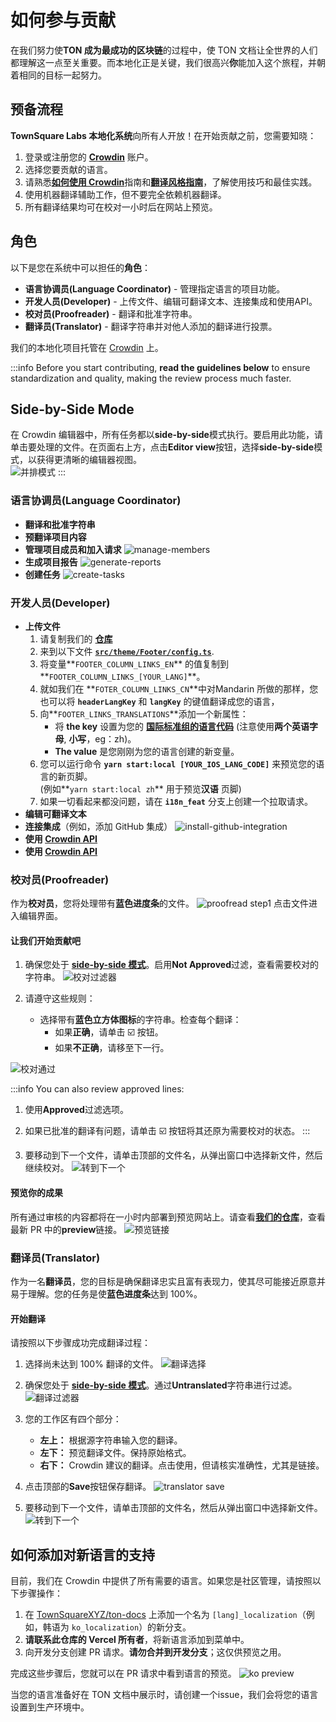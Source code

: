 # 如何参与贡献

在我们努力使**TON 成为最成功的区块链**的过程中，使 TON 文档让全世界的人们都理解这一点至关重要。而本地化正是关键，我们很高兴**你**能加入这个旅程，并朝着相同的目标一起努力。

## 预备流程

**TownSquare Labs 本地化系统**向所有人开放！在开始贡献之前，您需要知晓：

1. 登录或注册您的 [**Crowdin**](https://crowdin.com) 账户。
2. 选择您要贡献的语言。
3. 请熟悉[**如何使用 Crowdin**](/contribute/localization-program/how-to-contribute)指南和[**翻译风格指南**](/contribute/localization-program/translation-style-guide)，了解使用技巧和最佳实践。
4. 使用机器翻译辅助工作，但不要完全依赖机器翻译。
5. 所有翻译结果均可在校对一小时后在网站上预览。

## 角色

以下是您在系统中可以担任的**角色**：

- **语言协调员(Language Coordinator)** - 管理指定语言的项目功能。
- **开发人员(Developer)** - 上传文件、编辑可翻译文本、连接集成和使用API。
- **校对员(Proofreader)** - 翻译和批准字符串。
- **翻译员(Translator)** - 翻译字符串并对他人添加的翻译进行投票。

我们的本地化项目托管在 [Crowdin](https://crowdin.com/project/ton-docs) 上。

:::info
Before you start contributing, **read the guidelines below** to ensure standardization and quality, making the review process much faster.

## Side-by-Side Mode

在 Crowdin 编辑器中，所有任务都以**side-by-side**模式执行。要启用此功能，请单击要处理的文件。在页面右上方，点击**Editor view**按钮，选择**side-by-side**模式，以获得更清晰的编辑器视图。\
![并排模式](/img/localizationProgramGuideline/side-by-side.png)
:::

### 语言协调员(Language Coordinator)

- **翻译和批准字符串**
- **预翻译项目内容**
- **管理项目成员和加入请求**
  ![manage-members](/img/localizationProgramGuideline/manage-members.png)
- **生成项目报告**
  ![generate-reports](/img/localizationProgramGuideline/generate-reports.png)
- **创建任务**
  ![create-tasks](/img/localizationProgramGuideline/create-tasks.png)

### 开发人员(Developer)

- **上传文件**
  1. 请复制我们的 [**仓库**](https://github.com/TownSquareXYZ/ton-docs/tree/i18n_feat)
  2. 来到以下文件 [**`src/theme/Footer/config.ts`**](https://github.com/TownSquareXYZ/ton-docs/blob/main/src/theme/Footer/config.s).
  3. 将变量\*\*`FOOTER_COLUMN_LINKS_EN`\*\* 的值复制到\*\*`FOOTER_COLUMN_LINKS_[YOUR_LANG]`\*\*。
  4. 就如我们在 \*\*`FOTER_COLUMN_LINKS_CN`\*\*中对Mandarin 所做的那样，您也可以将 **`headerLangKey`** 和 **`langKey`** 的键值翻译成您的语言，
  5. 向\*\*`FOOTER_LINKS_TRANSLATIONS`\*\*添加一个新属性：
     - 将 **the key** 设置为您的 [**国际标准组的语言代码**](https://www.andiamo.co.uk/resources/iso-language-codes/) (注意使用**两个英语字母**, **小写**，eg：zh)。
     - **The value** 是您刚刚为您的语言创建的新变量。
  6. 您可以运行命令 **`yarn start:local [YOUR_IOS_LANG_CODE]`** 来预览您的语言的新页脚。\
     (例如\*\*`yarn start:local zh`\*\* 用于预览**汉语** 页脚)
  7. 如果一切看起来都没问题，请在 **`i18n_feat`** 分支上创建一个拉取请求。
- **编辑可翻译文本**
- **连接集成**（例如，添加 GitHub 集成）
  ![install-github-integration](/img/localizationProgramGuideline/howItWorked/install-github-integration.png)
- **使用 [Crowdin API](https://developer.crowdin.com/api/v2/)**
- **使用 [Crowdin API](https://developer.crowdin.com/api/v2/)**

### 校对员(Proofreader)

作为**校对员**，您将处理带有**蓝色进度条**的文件。
![proofread step1](/img/localizationProgramGuideline/proofread-step1.png)
点击文件进入编辑界面。

#### 让我们开始贡献吧

1. 确保您处于 [**side-by-side 模式**](#side-by-side-mode)。启用**Not Approved**过滤，查看需要校对的字符串。
   ![校对过滤器](/img/localizationProgramGuideline/proofread-filter.png)

2. 请遵守这些规则：
   - 选择带有**蓝色立方体图标**的字符串。检查每个翻译：
     - 如果**正确**，请单击 ☑️ 按钮。
     - 如果**不正确**，请移至下一行。

![校对通过](/img/localizationProgramGuideline/proofread-approved.png)

:::info
You can also review approved lines:

1. 使用**Approved**过滤选项。

2. 如果已批准的翻译有问题，请单击 ☑️ 按钮将其还原为需要校对的状态。
   :::

3. 要移动到下一个文件，请单击顶部的文件名，从弹出窗口中选择新文件，然后继续校对。
   ![转到下一个](/img/localizationProgramGuideline/redirect-to-next.png)

#### 预览你的成果

所有通过审核的内容都将在一小时内部署到预览网站上。请查看[**我们的仓库**](https://github.com/TownSquareXYZ/ton-docs/pulls)，查看最新 PR 中的**preview**链接。
![预览链接](/img/localizationProgramGuideline/preview-link.png)

### 翻译员(Translator)

作为一名**翻译员**，您的目标是确保翻译忠实且富有表现力，使其尽可能接近原意并易于理解。您的任务是使**蓝色进度条**达到 100%。

#### 开始翻译

请按照以下步骤成功完成翻译过程：

1. 选择尚未达到 100% 翻译的文件。
   ![翻译选择](/img/localizationProgramGuideline/translator-select.png)

2. 确保您处于 [**side-by-side 模式**](#side-by-side-mode)。通过**Untranslated**字符串进行过滤。
   ![翻译过滤器](/img/localizationProgramGuideline/translator-filter.png)

3. 您的工作区有四个部分：
   - **左上：** 根据源字符串输入您的翻译。
   - **左下：** 预览翻译文件。保持原始格式。
   - **右下：** Crowdin 建议的翻译。点击使用，但请核实准确性，尤其是链接。

4. 点击顶部的**Save**按钮保存翻译。
   ![translator save](/img/localizationProgramGuideline/translator-save.png)

5. 要移动到下一个文件，请单击顶部的文件名，然后从弹出窗口中选择新文件。
   ![转到下一个](/img/localizationProgramGuideline/redirect-to-next.png)

## 如何添加对新语言的支持

目前，我们在 Crowdin 中提供了所有需要的语言。如果您是社区管理，请按照以下步骤操作：

1. 在 [TownSquareXYZ/ton-docs](https://github.com/TownSquareXYZ/ton-docs) 上添加一个名为 `[lang]_localization`（例如，韩语为 `ko_localization`）的新分支。
2. **请联系此仓库的 Vercel 所有者**，将新语言添加到菜单中。
3. 向开发分支创建 PR 请求。**请勿合并到开发分支**；这仅供预览之用。

完成这些步骤后，您就可以在 PR 请求中看到语言的预览。
![ko preview](/img/localizationProgramGuideline/ko_preview.png)

当您的语言准备好在 TON 文档中展示时，请创建一个issue，我们会将您的语言设置到生产环境中。
